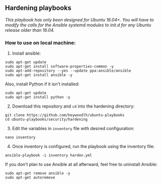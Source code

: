 ## Hardening playbooks

*This playbook has only been designed for Ubuntu 16.04+. You will have to modify the calls for the Ansible systemd modules to init.d for any Ubuntu release older than 16.04.* 


### How to use on local machine:


1. Install ansible:

```
sudo apt-get update
sudo apt-get install software-properties-common -y
sudo apt-add-repository --yes --update ppa:ansible/ansible
sudo apt-get install ansible -y
```

Also, install Python if it isn't installed:

```
sudo apt-get update
sudo apt-get install python -y
```


2. Download this repository and `cd` into the hardening directory:

```
git clone https://github.com/heywoodlh/ubuntu-playbooks
cd ubuntu-playbooks/security/hardening
```


3. Edit the variables in `inventory` file with desired configuration:

```
nano inventory
```


4. Once inventory is configured, run the playbook using the inventory file:

```
ansible-playbook -i inventory harden.yml
```


If you don't plan to use Ansible at all afterward, feel free to uninstall Ansible:

```
sudo apt-get remove ansible -y
sudo apt-get autoremove
```
